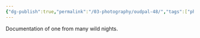```yaml
---
{"dg-publish":true,"permalink":"/03-photography/oudpal-48/","tags":["photography"]}
---
```


Documentation of one from many wild nights.